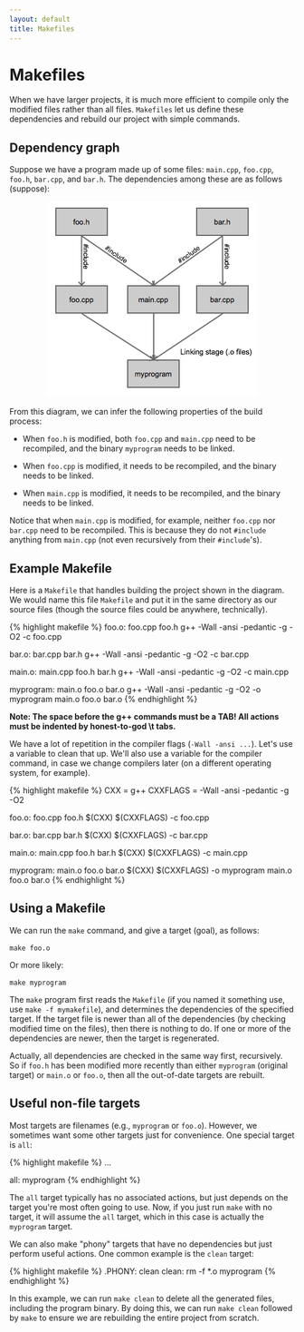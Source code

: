 ```yaml
---
layout: default
title: Makefiles
---
```


# Makefiles

When we have larger projects, it is much more efficient to compile
only the modified files rather than all files. `Makefiles` let us
define these dependencies and rebuild our project with simple
commands.

## Dependency graph

Suppose we have a program made up of some files: `main.cpp`,
`foo.cpp`, `foo.h`, `bar.cpp`, and `bar.h`. The dependencies among
these are as follows (suppose):

<div style="text-align: center;">
<img src="/images/makefile-deps.png" alt="Makefile dependencies (example)" />
</div>

From this diagram, we can infer the following properties of the build
process:

- When `foo.h` is modified, both `foo.cpp` and `main.cpp` need to be
  recompiled, and the binary `myprogram` needs to be linked.

- When `foo.cpp` is modified, it needs to be recompiled, and the
  binary needs to be linked.

- When `main.cpp` is modified, it needs to be recompiled, and the
  binary needs to be linked.

Notice that when `main.cpp` is modified, for example, neither
`foo.cpp` nor `bar.cpp` need to be recompiled. This is because they do
not `#include` anything from `main.cpp` (not even recursively from
their `#include`'s).

## Example Makefile

Here is a `Makefile` that handles building the project shown in the
diagram. We would name this file `Makefile` and put it in the same
directory as our source files (though the source files could be
anywhere, technically).

{% highlight makefile %}
foo.o: foo.cpp foo.h
	g++ -Wall -ansi -pedantic -g -O2 -c foo.cpp

bar.o: bar.cpp bar.h
	g++ -Wall -ansi -pedantic -g -O2 -c bar.cpp

main.o: main.cpp foo.h bar.h
	g++ -Wall -ansi -pedantic -g -O2 -c main.cpp

myprogram: main.o foo.o bar.o
	g++ -Wall -ansi -pedantic -g -O2 -o myprogram main.o foo.o bar.o
{% endhighlight %}

**Note: The space before the g++ commands must be a TAB! All actions
must be indented by honest-to-god \t tabs.**
    
We have a lot of repetition in the compiler flags (`-Wall -ansi
...`). Let's use a variable to clean that up. We'll also use a
variable for the compiler command, in case we change compilers later
(on a different operating system, for example).

{% highlight makefile %}
CXX = g++
CXXFLAGS = -Wall -ansi -pedantic -g -O2

foo.o: foo.cpp foo.h
	$(CXX) $(CXXFLAGS) -c foo.cpp

bar.o: bar.cpp bar.h
	$(CXX) $(CXXFLAGS) -c bar.cpp

main.o: main.cpp foo.h bar.h
	$(CXX) $(CXXFLAGS) -c main.cpp

myprogram: main.o foo.o bar.o
	$(CXX) $(CXXFLAGS) -o myprogram main.o foo.o bar.o
{% endhighlight %}

## Using a Makefile

We can run the `make` command, and give a target (goal), as follows:

```
make foo.o
```

Or more likely:

```
make myprogram
```

The `make` program first reads the `Makefile` (if you named it
something use, use `make -f mymakefile`), and determines the
dependencies of the specified target. If the target file is newer than
all of the dependencies (by checking modified time on the files), then
there is nothing to do. If one or more of the dependencies are newer,
then the target is regenerated.

Actually, all dependencies are checked in the same way first,
recursively. So if `foo.h` has been modified more recently than either
`myprogram` (original target) or `main.o` or `foo.o`, then all the
out-of-date targets are rebuilt.

## Useful non-file targets

Most targets are filenames (e.g., `myprogram` or `foo.o`). However, we
sometimes want some other targets just for convenience. One special
target is `all`:

{% highlight makefile %}
...

all: myprogram
{% endhighlight %}

The `all` target typically has no associated actions, but just depends
on the target you're most often going to use. Now, if you just run
`make` with no target, it will assume the `all` target, which in this
case is actually the `myprogram` target.

We can also make "phony" targets that have no dependencies but just
perform useful actions. One common example is the `clean` target:

{% highlight makefile %}
.PHONY: clean
clean:
	rm -f *.o myprogram
{% endhighlight %}

In this example, we can run `make clean` to delete all the generated
files, including the program binary. By doing this, we can run `make
clean` followed by `make` to ensure we are rebuilding the entire
project from scratch.
